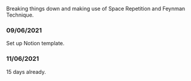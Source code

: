 Breaking things down and making use of Space Repetition and Feynman Technique.
<br />
### 09/06/2021
Set up Notion template.

### 11/06/2021
15 days already.
